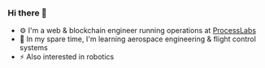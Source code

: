 ### Hi there 👋

- ⚙️ I'm a web & blockchain engineer running operations at [ProcessLabs](https://processlabs.io)
- 🚀 In my spare time, I'm learning aerospace engineering & flight control systems
- ⚡️ Also interested in robotics
<!--
**0x62/0x62** is a ✨ _special_ ✨ repository because its `README.md` (this file) appears on your GitHub profile.

Here are some ideas to get you started:

- 🔭 I’m currently working on ...
- 🌱 I’m currently learning ...
- 👯 I’m looking to collaborate on ...
- 🤔 I’m looking for help with ...
- 💬 Ask me about ...
- 📫 How to reach me: ...
- 😄 Pronouns: ...
- ⚡ Fun fact: ...
-->
